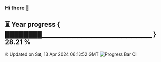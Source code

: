 ### Hi there 👋
⏳ Year progress { ████████▁▁▁▁▁▁▁▁▁▁▁▁▁▁▁▁▁▁▁▁▁▁ } 28.21 %
---
⏰ Updated on Sat, 13 Apr 2024 06:13:52 GMT
![Progress Bar CI](https://github.com/liununu/liununu/workflows/Progress%20Bar%20CI/badge.svg)
